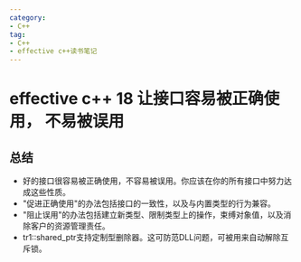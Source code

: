 ```yaml
---
category: 
- C++
tag:
- C++
- effective c++读书笔记
---
```


# effective c++ 18 让接口容易被正确使用， 不易被误用


## 总结
- 好的接口很容易被正确使用，不容易被误用。你应该在你的所有接口中努力达成这些性质。
- "促进正确使用"的办法包括接口的一致性，以及与内置类型的行为兼容。
- "阻止误用"的办法包括建立新类型、限制类型上的操作，束缚对象值，以及消除客户的资源管理责任。
- tr1::shared_ptr支持定制型删除器。这可防范DLL问题，可被用来自动解除互斥锁。
  